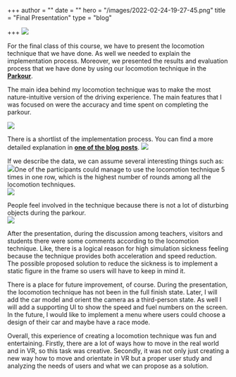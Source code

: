 +++
author = ""
date = ""
hero = "/images/2022-02-24-19-27-45.png"
title = "Final Presentation"
type = "blog"

+++
![](/images/2022-02-24-19-03-30.png)

For the final class of this course, we have to present the locomotion technique that we have done. As well we needed to explain the implementation process. Moreover, we presented the results and evaluation process that we have done by using our locomotion technique in the [**Parkour**](https://github.com/wenjietseng/VR-locomotion-parkour).

The main idea behind my locomotion technique was to make the most nature-intuitive version of the driving experience. The main features that I was focused on were the accuracy and time spent on completing the parkour.

![](/images/2022-02-24-19-05-32.png)

There is a shortlist of the implementation process. You can find a more detailed explanation in [**one of the blog posts**](https://dariyamhciblog.netlify.app/blog-posts/teach-me-how-to-drive/). ![](/images/2022-02-24-19-05-43.png)

If we describe the data, we can assume several interesting things such as:![](/images/2022-02-24-19-05-56.png)One of the participants could manage to use the locomotion technique 5 times in one row, which is the highest number of rounds among all the locomotion techniques.  
![](/images/2022-02-24-19-06-02.png)

People feel involved in the technique because there is not a lot of disturbing objects during the parkour.  
![](/images/2022-02-24-19-05-51.png)

After the presentation, during the discussion among teachers, visitors and students there were some comments according to the locomotion technique. Like, there is a logical reason for high simulation sickness feeling because the technique provides both acceleration and speed reduction. The possible proposed solution to reduce the sickness is to implement a static figure in the frame so users will have to keep in mind it.

There is a place for future improvement, of course. During the presentation, the locomotion technique has not been in the full finish state. Later, I will add the car model and orient the camera as a third-person state. As well I will add a supporting UI to show the speed and fuel numbers on the screen. In the future, I would like to implement a menu where users could choose a design of their car and maybe have a race mode. 

Overall, this experience of creating a locomotion technique was fun and entertaining. Firstly, there are a lot of ways how to move in the real world and in VR, so this task was creative. Secondly, it was not only just creating a new way how to move and orientate in VR but a proper user study and analyzing the needs of users and what we can propose as a solution. 